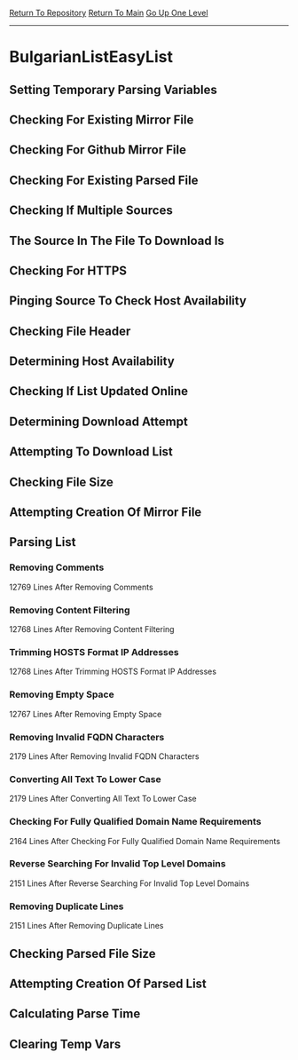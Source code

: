 [Return To Repository](https://github.com/deathbybandaid/piholeparser/)
[Return To Main](https://github.com/deathbybandaid/piholeparser/blob/master/RecentRunLogs/Mainlog.md)
[Go Up One Level](https://github.com/deathbybandaid/piholeparser/blob/master/RecentRunLogs/TopLevelScripts/30-Processing-Blacklists.md)
____________________________________
# BulgarianListEasyList
## Setting Temporary Parsing Variables
## Checking For Existing Mirror File
## Checking For Github Mirror File
## Checking For Existing Parsed File
## Checking If Multiple Sources
## The Source In The File To Download Is
## Checking For HTTPS
## Pinging Source To Check Host Availability
## Checking File Header
## Determining Host Availability
## Checking If List Updated Online
## Determining Download Attempt
## Attempting To Download List
## Checking File Size
## Attempting Creation Of Mirror File
## Parsing List
### Removing Comments
12769 Lines After Removing Comments
### Removing Content Filtering
12768 Lines After Removing Content Filtering
### Trimming HOSTS Format IP Addresses
12768 Lines After Trimming HOSTS Format IP Addresses
### Removing Empty Space
12767 Lines After Removing Empty Space
### Removing Invalid FQDN Characters
2179 Lines After Removing Invalid FQDN Characters
### Converting All Text To Lower Case
2179 Lines After Converting All Text To Lower Case
### Checking For Fully Qualified Domain Name Requirements
2164 Lines After Checking For Fully Qualified Domain Name Requirements
### Reverse Searching For Invalid Top Level Domains
2151 Lines After Reverse Searching For Invalid Top Level Domains
### Removing Duplicate Lines
2151 Lines After Removing Duplicate Lines
## Checking Parsed File Size
## Attempting Creation Of Parsed List
## Calculating Parse Time
## Clearing Temp Vars
